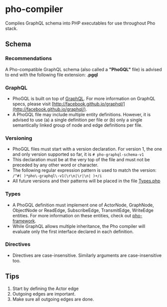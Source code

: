 # pho-compiler

Compiles GraphQL schema into PHP executables for use throughout Pho stack.

## Schema

### Recommendations

A Pho-compatible GraphQL schema (also called a **"PhoGQL"** file) is advised to end with the following file extension: **.pgql**

### GraphQL

* PhoGQL is built on top of [GraphQL](http://graphql.org/). For more information on GraphQL specs, please visit  [http://facebook.github.io/graphql/](http://facebook.github.io/graphql/).
* A PhoGQL file may include multiple entity definitions. However, it is advised to use (a) a single definition per file or (b) only a single semantically linked group of node and edge definitions per file.

### Versioning
* PhoGQL files must start with a version declaration. For version 1, the one and only version supported so far, it is ```# pho-graphql-schema-v1```
* This declaration must be at the very top of the file and must not be preceded by any other word or character. 
* The following regular expression pattern is used to match the version: ```/^#( )*pho\-graphql\-v1(\r\n|\r|\n| )+/i```
* All future versions and their patterns will be placed in the file [Types.php](https://github.com/phonetworks/pho-compiler/blob/master/src/Pho/Compiler/Types.php)

### Types
* A PhoGQL definition must implement one of ActorNode, GraphNode, ObjectNode or ReadEdge, SubscribeEdge, TransmitEdge, WriteEdge entities. For more information on these entities, check out [pho-framework](http://github.com/phonetworks/pho-framework).
* While GraphQL allows multiple inheritance, the Pho compiler will evaluate only the first interface declared in each definition.

### Directives
* Directives are case-insensitive. Similarly arguments are case-insensitive too.

## Tips
1. Start by defining the Actor edge
2. Outgoing edges are important.
3. Make sure all outgoing edges are done.